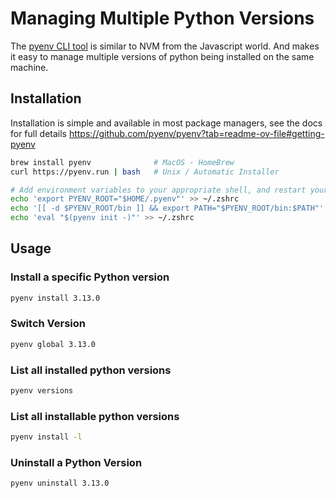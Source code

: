 # Managing Multiple Python Versions

The [pyenv CLI tool](https://github.com/pyenv/pyenv) is similar to NVM from the Javascript world. And makes it easy to manage multiple versions of python being installed on the same machine. 


## Installation

Installation is simple and available in most package managers, see the docs for full details https://github.com/pyenv/pyenv?tab=readme-ov-file#getting-pyenv

```sh
brew install pyenv              # MacOS - HomeBrew
curl https://pyenv.run | bash   # Unix / Automatic Installer 

# Add environment variables to your appropriate shell, and restart your terminal afterwards
echo 'export PYENV_ROOT="$HOME/.pyenv"' >> ~/.zshrc
echo '[[ -d $PYENV_ROOT/bin ]] && export PATH="$PYENV_ROOT/bin:$PATH"' >> ~/.zshrc
echo 'eval "$(pyenv init -)"' >> ~/.zshrc
```

## Usage

### Install a specific Python version
```sh
pyenv install 3.13.0
```

### Switch Version
```sh
pyenv global 3.13.0
```

### List all installed python versions
```sh
pyenv versions
```

### List all installable python versions
```sh
pyenv install -l
```

### Uninstall a Python Version
```sh
pyenv uninstall 3.13.0
```
